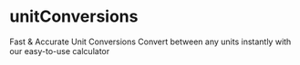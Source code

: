 # unitConversions
Fast &amp; Accurate Unit Conversions Convert between any units instantly with our easy-to-use calculator
